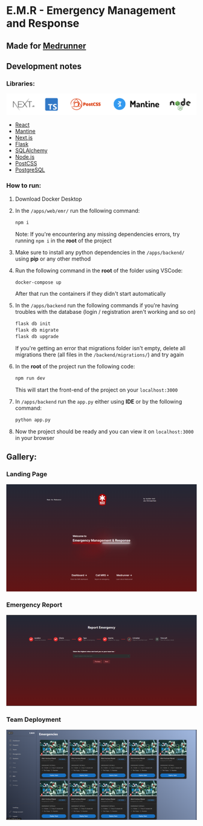 # E.M.R - Emergency Management and Response
## Made for [Medrunner](https://medrunner.space)
## Development notes
### Libraries:
![Poster](./imgs/poster.png)
- [React](https://react.dev)
- [Mantine](https://mantine.dev/)
- [Next.js](https://nextjs.org)
- [Flask](https://flask.palletsprojects.com)
- [SQLAlchemy](https://www.sqlalchemy.org/)
- [Node.js](https://nodejs.org/en/)
- [PostCSS](https://postcss.org/)
- [PostgreSQL](https://www.postgresql.org/)
### How to run:
1. Download Docker Desktop
2. In the `/apps/web/emr/` run the following command:
    ```bash
    npm i
    ```
    Note: If you're encountering any missing dependencies errors, try running `npm i` in the **root** of the project
3. Make sure to install any python dependencies in the `/apps/backend/` using **pip** or any other method
4. Run the following command in the __root__ of the folder using VSCode:
    ```bash
    docker-compose up
    ```
    After that run the containers if they didn't start automatically

5. In the `/apps/backend` run the following commands if you're having troubles with the database (login / registration aren't working and so on)
    ```bash
    flask db init
    flask db migrate
    flask db upgrade
    ```
    If you're getting an error that migrations folder isn't empty, delete all migrations there (all files in the `/backend/migrations/`) and try again

6. In the __root__ of the project run the following code:
    ```bash
    npm run dev
    ```
    This will start the front-end of the project on your `localhost:3000`
7. In `/apps/backend` run the `app.py` either using **IDE** or by the following command:
    ```bash
    python app.py
    ```
8. Now the project should be ready and you can view it on `localhost:3000` in your browser

## Gallery:
### Landing Page
![Landing Page](./imgs/landingPage.png)
### Emergency Report
![Emergency Report](./imgs/emergencyReport.png)
### Team Deployment
![Team Deployment](./imgs/teamDeployment.png)

